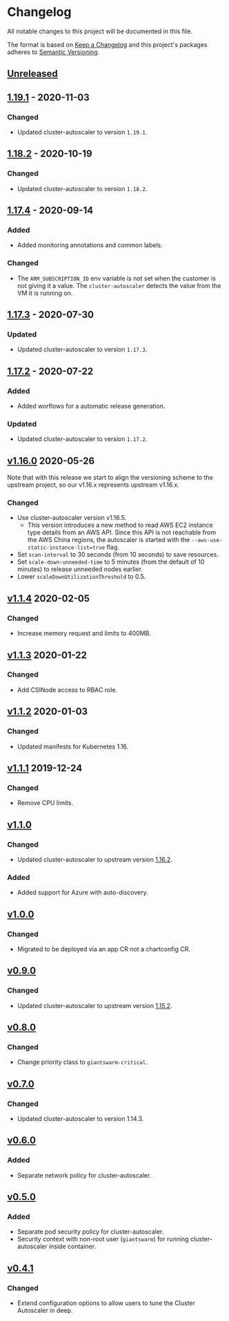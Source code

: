 # Changelog

All notable changes to this project will be documented in this file.

The format is based on [Keep a Changelog](http://keepachangelog.com/en/1.0.0/)
and this project's packages adheres to [Semantic Versioning](http://semver.org/spec/v2.0.0.html).


## [Unreleased]

## [1.19.1] - 2020-11-03

### Changed

- Updated cluster-autoscaler to version `1.19.1`.

## [1.18.2] - 2020-10-19

### Changed

- Updated cluster-autoscaler to version `1.18.2`.

## [1.17.4] - 2020-09-14

### Added
- Added monitoring annotations and common labels.

### Changed
- The `ARM_SUBSCRIPTION_ID` env variable is not set when the customer is not giving it a value. The `cluster-autoscaler` detects the value from the VM it is running on.

## [1.17.3] - 2020-07-30

### Updated

- Updated cluster-autoscaler to version `1.17.3`.

## [1.17.2] - 2020-07-22

### Added
- Added worflows for a automatic release generation.

### Updated
- Updated cluster-autoscaler to version `1.17.2`.

## [v1.16.0](https://github.com/giantswarm/cluster-autoscaler-app/compare/v1.1.4...v1.16.0) 2020-05-26

Note that with this release we start to align the versioning scheme to the upstream project, so our v1.16.x represents upstream v1.16.x.

### Changed

- Use cluster-autoscaler version v1.16.5.
  - This version introduces a new method to read AWS EC2 instance type details from an AWS API. Since this API is not reachable from the AWS China regions, the autoscaler is started with the `--aws-use-static-instance-list=true` flag.
- Set `scan-interval` to 30 seconds (from 10 seconds) to save resources.
- Set `scale-down-unneeded-time` to 5 minutes (from the default of 10 minutes) to release unneeded nodes earlier.
- Lower `scaleDownUtilizationThreshold` to 0.5.

## [v1.1.4] 2020-02-05

### Changed

- Increase memory request and limits to 400MB.

## [v1.1.3] 2020-01-22

### Changed

- Add CSINode access to RBAC role.

## [v1.1.2] 2020-01-03

### Changed

- Updated manifests for Kubernetes 1.16.

## [v1.1.1] 2019-12-24

### Changed

- Remove CPU limits.

## [v1.1.0]

### Changed

- Updated cluster-autoscaler to upstream version [1.16.2](https://github.com/kubernetes/autoscaler/releases/tag/cluster-autoscaler-1.16.2).

### Added

- Added support for Azure with auto-discovery.

## [v1.0.0]

### Changed

- Migrated to be deployed via an app CR not a chartconfig CR.

## [v0.9.0]

### Changed

- Updated cluster-autoscaler to upstream version [1.15.2](https://github.com/kubernetes/autoscaler/releases/tag/cluster-autoscaler-1.15.2).

## [v0.8.0] 

### Changed

- Change priority class to `giantswarm-critical`.


## [v0.7.0]

### Changed

- Updated cluster-autoscaler to version 1.14.3.


## [v0.6.0]

### Added

- Separate network policy for cluster-autoscaler.


## [v0.5.0]

### Added

- Separate pod security policy for cluster-autoscaler.
- Security context with non-root user (`giantswarm`) for running cluster-autoscaler inside container.


## [v0.4.1]

### Changed

- Extend configuration options to allow users to tune the Cluster Autoscaler in deep.

[Unreleased]: https://github.com/giantswarm/cluster-autoscaler-app/compare/v1.19.1...HEAD
[1.19.1]: https://github.com/giantswarm/cluster-autoscaler-app/compare/v1.18.2...v1.19.1
[1.18.2]: https://github.com/giantswarm/cluster-autoscaler-app/compare/v1.17.4...v1.18.2
[1.17.4]: https://github.com/giantswarm/cluster-autoscaler-app/compare/v1.17.3...v1.17.4
[1.17.3]: https://github.com/giantswarm/cluster-autoscaler-app/compare/v1.17.2...v1.17.3
[1.17.2]: https://github.com/giantswarm/cluster-autoscaler-app/compare/v1.1.5...v1.17.2
[v1.1.5]: https://github.com/giantswarm/cluster-autoscaler-app/compare/v1.1.4...v1.1.5
[v1.1.4]: https://github.com/giantswarm/cluster-autoscaler-app/pull/17
[v1.1.3]: https://github.com/giantswarm/cluster-autoscaler-app/pull/14
[v1.1.2]: https://github.com/giantswarm/cluster-autoscaler-app/pull/13
[v1.1.1]: https://github.com/giantswarm/cluster-autoscaler-app/pull/11
[v1.1.0]: https://github.com/giantswarm/cluster-autoscaler-app/pull/9
[v1.0.0]: https://github.com/giantswarm/cluster-autoscaler-app/pull/6
[v0.9.0]: https://github.com/giantswarm/kubernetes-cluster-autoscaler/pull/27
[v0.8.0]: https://github.com/giantswarm/kubernetes-cluster-autoscaler/pull/26 
[v0.7.0]: https://github.com/giantswarm/kubernetes-cluster-autoscaler/pull/24
[v0.6.0]: https://github.com/giantswarm/kubernetes-cluster-autoscaler/pull/23
[v0.5.0]: https://github.com/giantswarm/kubernetes-cluster-autoscaler/pull/22
[v0.4.1]: https://github.com/giantswarm/kubernetes-cluster-autoscaler/pull/21

